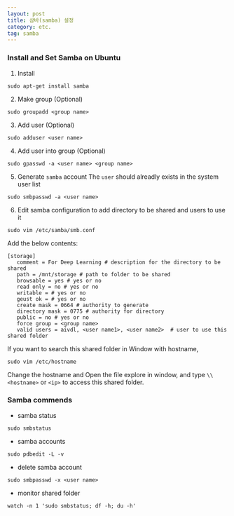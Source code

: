 ```yaml
---
layout: post
title: 삼바(samba) 설정
category: etc.
tag: samba
---
```


### Install and Set Samba on Ubuntu

1. Install 
```
sudo apt-get install samba
```

2. Make group (Optional)
```
sudo groupadd <group name>
```

3. Add user (Optional)
```
sudo adduser <user name>
```

4. Add user into group (Optional)
```
sudo gpasswd -a <user name> <group name>
```

5. Generate `samba` account
The `user` should alreadly exists in the system user list
```
sudo smbpasswd -a <user name>
```

6. Edit samba configuration to add directory to be shared and users to use it
```
sudo vim /etc/samba/smb.conf
```
Add the below contents:
```
[storage]
   comment = For Deep Learning # description for the directory to be shared
   path = /mnt/storage # path to folder to be shared
   browsable = yes # yes or no
   read only = no # yes or no
   writable = # yes or no
   geust ok = # yes or no
   create mask = 0664 # authority to generate
   directory mask = 0775 # authority for directory
   public = no # yes or no
   force group = <group name> 
   valid users = aivdl, <user name1>, <user name2>  # user to use this shared folder
```

If you want to search this shared folder in Window with hostname, 
```
sudo vim /etc/hostname
```
Change the hostname and Open the file explore in window, and type `\\<hostname>` or `<ip>` to access this shared folder.


### Samba commends

* samba status
```
sudo smbstatus
```

* samba accounts
```
sudo pdbedit -L -v
```

* delete samba account
```
sudo smbpasswd -x <user name>
```
* monitor shared folder
```
watch -n 1 'sudo smbstatus; df -h; du -h'
```






